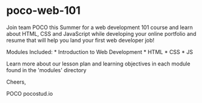 # poco-web-101 #

Join team POCO this Summer for a web development 101 course and learn about HTML, CSS and JavaScript while developing your online portfolio and resume that will help you land your first web developer job!

Modules Included:
    * Introduction to Web Development
    * HTML
    * CSS
    * JS

Learn more about our lesson plan and learning objectives in each module found in the 'modules' directory

Cheers,
 
POCO
pocostud.io